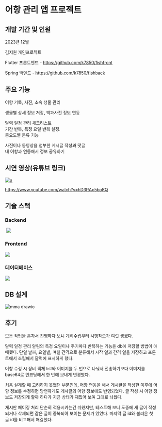 
# 어항 관리 앱 프로젝트

## 개발 기간 및 인원

2023년 12월

김지원 개인프로젝트

Flutter 프론트엔드 - https://github.com/k7850/fishfront

Spring 백엔드 - https://github.com/k7850/fishback



## 주요 기능

어항 기록, 사진, 소속 생물 관리

생물별 상세 정보 저장, 백과사전 정보 연동

달력 일정 관리 체크리스트<br/>
기간 반복, 특정 요일 반복 설정.<br/>
중요도별 분류 기능

사진이나 동영상을 첨부한 게시글 작성과 댓글<br/>
내 어항과 연동해서 정보 공유하기




## 시연 영상(유튜브 링크) 

[![a](http://img.youtube.com/vi/hD3RAo5boKQ/0.jpg)](https://www.youtube.com/watch?v=hD3RAo5boKQ?t=0s)

https://www.youtube.com/watch?v=hD3RAo5boKQ



## 기술 스택

### Backend

 <img src="https://img.shields.io/badge/Springboot-6DB33F?style=for-the-badge&logo=SpringBoot&logoColor=white">
 
### Frontend

<img src="https://img.shields.io/badge/flutter-02569B?style=for-the-badge&logo=Flutter&logoColor=white">

### 데이터베이스
<img src="https://img.shields.io/badge/MySQL-4479A1?style=for-the-badge&logo=MySQL&logoColor=white">


## DB 설계

![mma drawio](https://github.com/k7850/fishfront/assets/135561696/295d93ab-76d6-43ff-9f87-05cd8a267ea0)



## 후기

모든 작업을 혼자서 진행하다 보니 계획수립부터 시행착오가 여럿 생겼다.

달력 일정 관리 알림의 특정 요일이나 주기마다 반복하는 기능을 db에 저장할 방법이 애매했다.
단일 날짜, 요일별, 며칠 간격으로 분류해서 시작 일과 간격 일을 저장하고 프론트에서 조립해서 달력에 표시하게 했다.

어항 수정 시 장비 객체 list와 이미지를 두 번으로 나눠서 전송하기보다 이미지를 base64로 인코딩해서 한 번에 보내게 변경했다.

처음 설계할 때 고려하지 못했던 부분인데, 어항 연동을 해서 게시글을 작성한 이후에 어항 정보를 수정하면 당연하게도 게시글의 어항 정보에도 반영되었다.
글 작성 시 어항 정보도 저장되게 할까 하다가 지금 상태가 재밌어 보여 그대로 놔뒀다.

게시판 페이징 처리
단순히 적용시키는건 쉬웠지만, 테스트해 보니 도중에 새 글이 작성되거나 삭제되면 같은 글이 중복되어 보이는 문제가 있었다. 마지막 글 id와 불러온 첫 글 id를 비교해서 해결했다.
